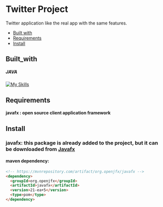 # Twitter Project
Twitter application like the real app with the same features.

<ul>
  <li><a href=#built_with>Built with</a></li>
  <li><a href=#requirements>Requirements</a></li>
  <li><a href=#install>Install</a></li>
</ul>





## Built_with
##### JAVA
[![My Skills](https://skillicons.dev/icons?i=java&perline=1)](https://skillicons.dev)


## Requirements


   #### javafx : open source client application framework

## Install
  ### javafx: this package is already added to the project, but it can be downloaded from <a href=https://openjfx.io/>Javafx</a>
  #### maven dependency:
  ```md
  <!-- https://mvnrepository.com/artifact/org.openjfx/javafx -->
<dependency>
    <groupId>org.openjfx</groupId>
    <artifactId>javafx</artifactId>
    <version>21-ea+5</version>
    <type>pom</type>
</dependency>

  ```
